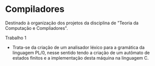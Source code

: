 # Compiladores
Destinado à organização dos projetos da disciplina de "Teoria da Computação e Compliadores".

Trabalho 1
* Trata-se da criação de um analisador léxico para a gramática da linguagem PL/0, nesse sentido tendo a criação de um autômato de estados finitos e a implementação desta máquina na linguagem C. 

